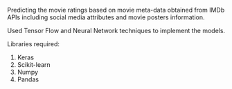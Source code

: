 Predicting the movie ratings based on movie meta-data obtained from IMDb APIs including social media attributes and movie posters information.

Used Tensor Flow and Neural Network techniques to implement the models.



Libraries required:
1. Keras
2. Scikit-learn 
3. Numpy
4. Pandas




